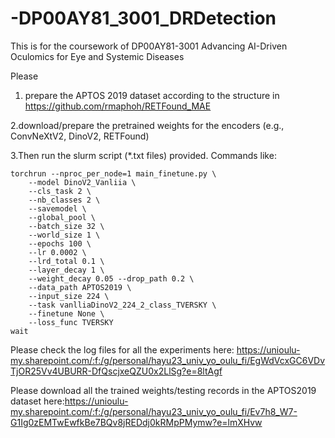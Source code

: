 # -DP00AY81_3001_DRDetection
This is for the coursework of DP00AY81-3001 Advancing AI-Driven Oculomics for Eye and Systemic Diseases

Please 

1. prepare the APTOS 2019 dataset according to the structure in https://github.com/rmaphoh/RETFound_MAE

2.download/prepare the pretrained weights for the encoders (e.g., ConvNeXtV2, DinoV2, RETFound)

3.Then run the slurm script (*.txt files) provided. Commands like: 

```
torchrun --nproc_per_node=1 main_finetune.py \
    --model DinoV2_Vanliia \
    --cls_task 2 \
    --nb_classes 2 \
    --savemodel \
    --global_pool \
    --batch_size 32 \
    --world_size 1 \
    --epochs 100 \
    --lr 0.0002 \
    --lrd_total 0.1 \
    --layer_decay 1 \
    --weight_decay 0.05 --drop_path 0.2 \
    --data_path APTOS2019 \
    --input_size 224 \
    --task vanlliaDinoV2_224_2_class_TVERSKY \
    --finetune None \
    --loss_func TVERSKY
wait
```

Please check the log files for all the experiments here: https://unioulu-my.sharepoint.com/:f:/g/personal/hayu23_univ_yo_oulu_fi/EgWdVcxGC6VDvTjOR25Vv4UBURR-DfQscjxeQZU0x2LlSg?e=8ltAgf

Please download all the trained weights/testing records in the APTOS2019 dataset here:https://unioulu-my.sharepoint.com/:f:/g/personal/hayu23_univ_yo_oulu_fi/Ev7h8_W7-G1Ig0zEMTwEwfkBe7BQv8jREDdj0kRMpPMymw?e=lmXHvw
